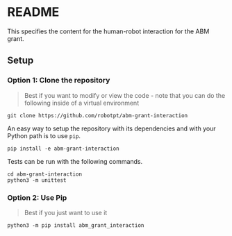 README
======

This specifies the content for the human-robot interaction for the
ABM grant.

Setup
-----

### Option 1: Clone the repository

> Best if you want to modify or view the code - note that you can do the following inside of a virtual environment

    git clone https://github.com/robotpt/abm-grant-interaction
    
An easy way to setup the repository with its dependencies and with your Python path
is to use `pip`.  

    pip install -e abm-grant-interaction

Tests can be run with the following commands.
    
    cd abm-grant-interaction
    python3 -m unittest

### Option 2: Use Pip

> Best if you just want to use it

    python3 -m pip install abm_grant_interaction

